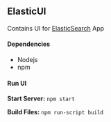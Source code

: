 ## ElasticUI
Contains UI for [ElasticSearch](https://github.com/ashishkumar9211/elasticsearch) App

#### Dependencies

- Nodejs
- npm

#### Run UI

**Start Server:**  `npm start`

**Build Files:** `npm run-script build`
